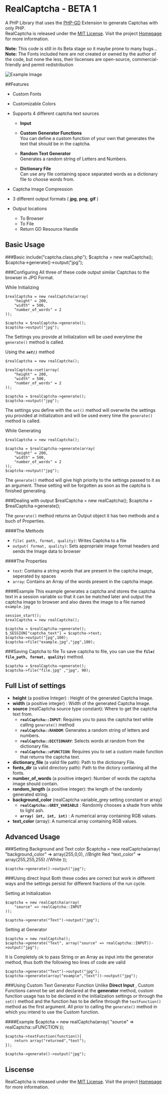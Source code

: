 RealCaptcha - BETA 1
=====================

A PHP Library that uses the [PHP-GD](http://php.net/manual/en/book.image.php) Extension to generate Captchas with only PHP.  
RealCaptcha is released under the [MIT License](http://projects.dichrome.tk/realCaptcha/license.php). Visit the project [Homepage](http://projects.dichrome.tk/realCaptcha/) for more information.

**Note:** This code is still in its Beta stage so it maybe prone to many bugs...  
**Note:** The Fonts included here are not created or owned by the author of the code,
but none the less, their liscenses are open-source, commercial-friendly and permit redistribution

![Example Image](http://projects.dichrome.tk/realCaptcha/images/example.jpg)




##Features

+ Custom Fonts
+ Customizable Colors
+ Supports 4 different captcha text sources

    + __Input__<br>

    + __Custom Generator Functions__<br> You can define a custom function of your own that generates the text that should be in the captcha.<br>

    + __Random Text Generator__<br> Generates a random string of Letters and Numbers.<br>

    + __Dictionary File__<br> Can use any file containing space separated words as a dictionary file to choose words from.

+ Captcha Image Compression
+ 3 different output formats ( **jpg**, **png**, **gif** )
+ Output locations
    + To Browser
    + To File
    + Return GD Resource Handle



Basic Usage
---------------------------
###Basic
	include("captcha.class.php");
	$captcha = new realCaptcha();
	$captcha->generate()->output("jpg");


###Configuring
All three of these code output similar Captchas to the browser in JPG Format.  

While Initializing

	$realCaptcha = new realCaptcha(array(
		"height" = 200,
		"width" = 500,
		"number_of_words" = 2
	));

	$captcha = $realCaptcha->generate();
	$captcha->output("jpg");

The Settings you provide at Initialzation will be used everytime the `generate()` method is called.  

Using the ***`set()`*** method

	$realCaptcha = new realCaptcha();

	$realCaptcha->set(array(
		"height" = 200,
		"width" = 500,
		"number_of_words" = 2
	));

	$captcha = $realCaptcha->generate();
	$captcha->output("jpg");

The settings you define with the `set()` method will overwrite the settings you provided at initialization and will be used
every time the `generate()` method is called.  

While Generating


	$realCaptcha = new realCaptcha();

	$captcha = $realCaptcha->generate(array(
		"height" = 200,
		"width" = 500,
		"number_of_words" = 2
	));
	$captcha->output("jpg");

The `generate()` method will give high priority to the settings passed to it as an argument. These setting will be forgotten
as soon as the captcha is finished generating.

###Dealing with output
	$realCaptcha = new realCaptcha();
	$captcha = $realCaptcha->generate();

The `generate()` method returns an Output object it has two methods and a buch of Properties.

####The Methods
+ `file( path, format, quality)`: Writes Captcha to a file
+ `output( format, quality)`: Sets appropriate image format headers and sends the Image data to browser

####The Properties
+ `text`: Contains a string words that are present in the captcha image, seperated by spaces
+ `array`: Contains an Array of the words present in the captcha image.

####Example
This example generates a captcha and stores the captcha text  in a session variable so that it can be 
matched later and output the captcha image to browser and also daves the image to a file named `example.jpg`

	session_start();
	$realCaptcha = new realCaptcha();

	$captcha = $realCaptcha->generate();
	$_SESSION["captcha_text"] = $captcha->text;
	$captcha->output("jpg",100);
	$captcha->file("example.jpg","jpg",100);


###Saving Captcha to file
To save captcha to file, you can use the **`file( file_path, format, quality)`** method.

	$captcha = $realCaptcha->generate();
	$captcha->file("file.jpg" ,"jpg", 90);

Full List of settings
--------------------------------
+ **height** (a positive Integer) : Height of the generated Captcha Image.
+ **width** (a positive integer) : Width of the generated Captcha Image.
+ **source** (realCaptcha source type constant): Where to get the captcha text from.
	+ **`realCaptcha::INPUT`**: Requires you to pass the captcha text while calling `generate()` method
	+ **`realCaptcha::RANDOM`**: Generates a random string of letters and numbers.
	+ **`realCaptcha::DICTIONARY`**: Selects words at random from the dictionary file.
	+ **`realCaptcha::uFUNCTION`**: Requires you to set a custom made function that returns the captcha text.
+ **dictionary_file** (a valid file path): Path to the dictionary File.
+ **fonts_dir** (a valid directory path): Path to the dictory containing all the fonts.
+ **number_of_words** (a positive integer): Number of words the captcha image should contain.
+ **random_length** (a positive integer): the length of the randomly generated string.
+ **background_color** (realCaptcha variable_grey setting constant or array)
	+ **`realCaptcha::GREY_VARIABLE`** : Randomly chooses a shade from white to light ash.
	+ **`array( int, int, int)`** : A numerical array containing RGB values.
+ **text_color** (array): A numerical array containing RGB values.


Advanced Usage
---------------------------
###Setting Background and Text color
	$captcha = new realCaptcha(array(
		"background_color" => array(255,0,0), //Bright Red
		"text_color" => array(255,255,255) //White
	));

	$captcha->generate()->output("jpg");

###Using direct Input
Both these codes are correct but work in different ways and the settings persist 
for different fractions of the run cycle.

Setting at Initialization

	$captcha = new realCaptcha(array(
		"source" => realCaptcha::INPUT
	));

	$captcha->generate("Text")->output("jpg");


Setting at Generator

	$captcha = new realCaptcha();
	$captcha->generate("Text", array("source" => realCaptcha::INPUT))->output("jpg");

It is Completely ok to pass String or an Array as input into the generator method,
thus both the following teo lines of code are valid

	$captcha->generate("Text")->output("jpg");
	$captcha->generate(array("example","text"))->output("jpg");

###Using Custom Text Generator Function
Unlike __Direct Input__ , Custom Functions cannot be set and declared at the __generator__ method,
custom function usage has to be declared in the initialization settings or through the `set()` method
and the function has to be define through the `textFunction()` method as the first argument. All prior to 
calling the `generate()` method in which you intend to use the Custom function.

####Example
	$captcha = new realCaptcha(array(
		"source" => realCaptcha::uFUNCTION
	));

	$captcha->textFunction(function(){
		return array("returned","text");
	});

	$captcha->generate()->output("jpg");


Liscense
---------
RealCaptcha is released under the [MIT License](http://projects.dichrome.tk/realCaptcha/license.php). Visit the project [Homepage](http://projects.dichrome.tk/realCaptcha/) for more information.
